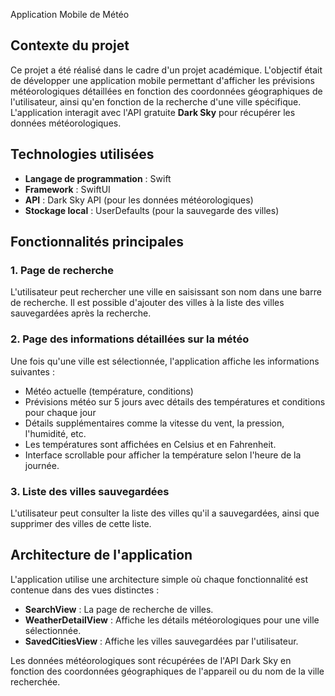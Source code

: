 Application Mobile de Météo

## Contexte du projet
Ce projet a été réalisé dans le cadre d'un projet académique. L'objectif était de développer une application mobile permettant d'afficher les prévisions météorologiques détaillées en fonction des coordonnées géographiques de l'utilisateur, ainsi qu'en fonction de la recherche d'une ville spécifique. L'application interagit avec l'API gratuite **Dark Sky** pour récupérer les données météorologiques.

## Technologies utilisées
- **Langage de programmation** : Swift
- **Framework** : SwiftUI
- **API** : Dark Sky API (pour les données météorologiques)
- **Stockage local** : UserDefaults (pour la sauvegarde des villes)

## Fonctionnalités principales
### 1. Page de recherche
L'utilisateur peut rechercher une ville en saisissant son nom dans une barre de recherche. Il est possible d'ajouter des villes à la liste des villes sauvegardées après la recherche.

### 2. Page des informations détaillées sur la météo
Une fois qu'une ville est sélectionnée, l'application affiche les informations suivantes :
- Météo actuelle (température, conditions)
- Prévisions météo sur 5 jours avec détails des températures et conditions pour chaque jour
- Détails supplémentaires comme la vitesse du vent, la pression, l'humidité, etc.
- Les températures sont affichées en Celsius et en Fahrenheit.
- Interface scrollable pour afficher la température selon l'heure de la journée.

### 3. Liste des villes sauvegardées
L'utilisateur peut consulter la liste des villes qu'il a sauvegardées, ainsi que supprimer des villes de cette liste.

## Architecture de l'application
L'application utilise une architecture simple où chaque fonctionnalité est contenue dans des vues distinctes :

- **SearchView** : La page de recherche de villes.
- **WeatherDetailView** : Affiche les détails météorologiques pour une ville sélectionnée.
- **SavedCitiesView** : Affiche les villes sauvegardées par l'utilisateur.
  
Les données météorologiques sont récupérées de l'API Dark Sky en fonction des coordonnées géographiques de l'appareil ou du nom de la ville recherchée.
